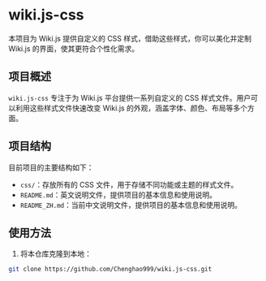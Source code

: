 # wiki.js-css
本项目为 Wiki.js 提供自定义的 CSS 样式，借助这些样式，你可以美化并定制 Wiki.js 的界面，使其更符合个性化需求。

## 项目概述
`wiki.js-css` 专注于为 Wiki.js 平台提供一系列自定义的 CSS 样式文件。用户可以利用这些样式文件快速改变 Wiki.js 的外观，涵盖字体、颜色、布局等多个方面。

## 项目结构
目前项目的主要结构如下：
- `css/`：存放所有的 CSS 文件，用于存储不同功能或主题的样式文件。
- `README.md`：英文说明文件，提供项目的基本信息和使用说明。
- `README_ZH.md`：当前中文说明文件，提供项目的基本信息和使用说明。

## 使用方法
1. 将本仓库克隆到本地：
```bash
git clone https://github.com/Chenghao999/wiki.js-css.git